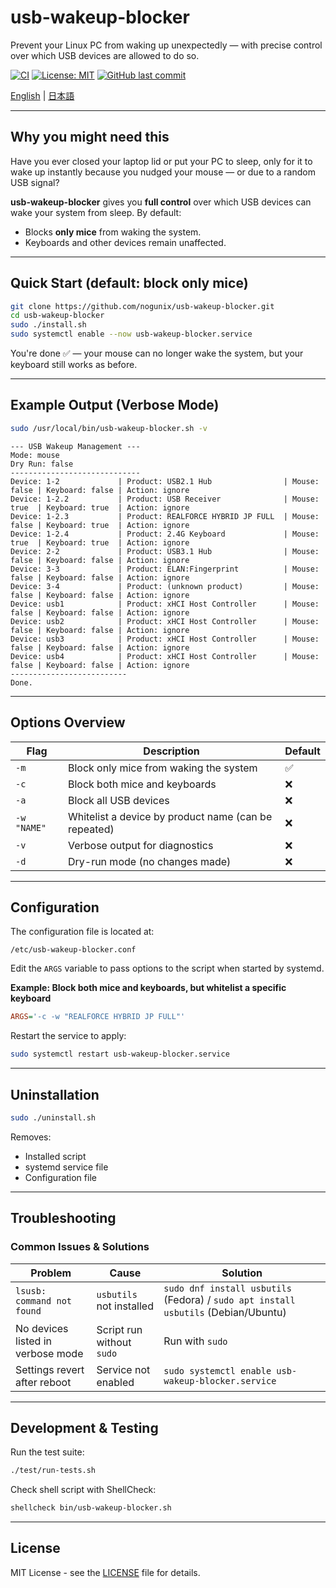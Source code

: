 # usb-wakeup-blocker

Prevent your Linux PC from waking up unexpectedly — with precise control over which USB devices are allowed to do so.

[![CI](https://github.com/nogunix/usb-wakeup-blocker/actions/workflows/test.yml/badge.svg)](https://github.com/nogunix/usb-wakeup-blocker/actions/workflows/test.yml)
[![License: MIT](https://img.shields.io/badge/License-MIT-yellow.svg)](https://github.com/nogunix/usb-wakeup-blocker/blob/main/LICENSE)
[![GitHub last commit](https://img.shields.io/github/last-commit/nogunix/usb-wakeup-blocker)](https://github.com/nogunix/usb-wakeup-blocker/commits/main)

[English](./README.md) | [日本語](./README.ja.md)

---

## Why you might need this
Have you ever closed your laptop lid or put your PC to sleep, only for it to wake up instantly because you nudged your mouse — or due to a random USB signal?

**usb-wakeup-blocker** gives you **full control** over which USB devices can wake your system from sleep.
By default:
- Blocks **only mice** from waking the system.
- Keyboards and other devices remain unaffected.

---

## Quick Start (default: block only mice)

```bash
git clone https://github.com/nogunix/usb-wakeup-blocker.git
cd usb-wakeup-blocker
sudo ./install.sh
sudo systemctl enable --now usb-wakeup-blocker.service
```

You're done ✅ — your mouse can no longer wake the system, but your keyboard still works as before.

---

## Example Output (Verbose Mode)

```bash
sudo /usr/local/bin/usb-wakeup-blocker.sh -v
```

```
--- USB Wakeup Management ---
Mode: mouse
Dry Run: false
-----------------------------
Device: 1-2             | Product: USB2.1 Hub                | Mouse: false | Keyboard: false | Action: ignore
Device: 1-2.2           | Product: USB Receiver              | Mouse: true  | Keyboard: true  | Action: ignore
Device: 1-2.3           | Product: REALFORCE HYBRID JP FULL  | Mouse: false | Keyboard: true  | Action: ignore
Device: 1-2.4           | Product: 2.4G Keyboard             | Mouse: true  | Keyboard: true  | Action: ignore
Device: 2-2             | Product: USB3.1 Hub                | Mouse: false | Keyboard: false | Action: ignore
Device: 3-3             | Product: ELAN:Fingerprint          | Mouse: false | Keyboard: false | Action: ignore
Device: 3-4             | Product: (unknown product)         | Mouse: false | Keyboard: false | Action: ignore
Device: usb1            | Product: xHCI Host Controller      | Mouse: false | Keyboard: false | Action: ignore
Device: usb2            | Product: xHCI Host Controller      | Mouse: false | Keyboard: false | Action: ignore
Device: usb3            | Product: xHCI Host Controller      | Mouse: false | Keyboard: false | Action: ignore
Device: usb4            | Product: xHCI Host Controller      | Mouse: false | Keyboard: false | Action: ignore
--------------------------
Done.
```

---

## Options Overview

| Flag | Description | Default |
|------|-------------|---------|
| `-m` | Block only mice from waking the system | ✅ |
| `-c` | Block both mice and keyboards | ❌ |
| `-a` | Block all USB devices | ❌ |
| `-w "NAME"` | Whitelist a device by product name (can be repeated) | ❌ |
| `-v` | Verbose output for diagnostics | ❌ |
| `-d` | Dry-run mode (no changes made) | ❌ |

---

## Configuration

The configuration file is located at:

```
/etc/usb-wakeup-blocker.conf
```

Edit the `ARGS` variable to pass options to the script when started by systemd.

**Example: Block both mice and keyboards, but whitelist a specific keyboard**
```ini
ARGS='-c -w "REALFORCE HYBRID JP FULL"'
```

Restart the service to apply:
```bash
sudo systemctl restart usb-wakeup-blocker.service
```

---

## Uninstallation

```bash
sudo ./uninstall.sh
```

Removes:
- Installed script
- systemd service file
- Configuration file

---

## Troubleshooting

### Common Issues & Solutions

| Problem | Cause | Solution |
|---------|-------|----------|
| `lsusb: command not found` | `usbutils` not installed | `sudo dnf install usbutils` (Fedora) / `sudo apt install usbutils` (Debian/Ubuntu) |
| No devices listed in verbose mode | Script run without `sudo` | Run with `sudo` |
| Settings revert after reboot | Service not enabled | `sudo systemctl enable usb-wakeup-blocker.service` |

---

## Development & Testing

Run the test suite:
```bash
./test/run-tests.sh
```

Check shell script with ShellCheck:
```bash
shellcheck bin/usb-wakeup-blocker.sh
```

---

## License

MIT License - see the [LICENSE](LICENSE) file for details.